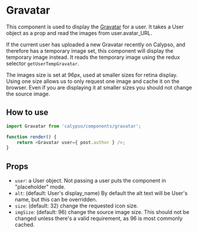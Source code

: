 # Gravatar

This component is used to display the [Gravatar](https://gravatar.com/) for a user. It takes a User object as a prop and read the images from user.avatar_URL.

If the current user has uploaded a new Gravatar recently on Calypso, and therefore has a temporary image set, this component will display the temporary image instead. It reads the temporary image using the redux selector `getUserTempGravatar`.

The images size is set at 96px, used at smaller sizes for retina display. Using one size allows us to only request one image and cache it on the browser. Even if you are displaying it at smaller sizes you should not change the source image.

## How to use

```js
import Gravatar from 'calypso/components/gravatar';

function render() {
	return <Gravatar user={ post.author } />;
}
```

## Props

- `user`: a User object. Not passing a user puts the component in "placeholder" mode.
- `alt`: (default: User's display_name) By default the alt text will be User's name, but this can be overridden.
- `size`: (default: 32) change the requested icon size.
- `imgSize`: (default: 96) change the source image size. This should not be changed unless there's a valid requirement, as 96 is most commonly cached.

